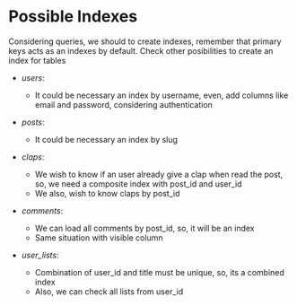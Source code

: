 # Possible Indexes

Considering queries, we should to create indexes, remember that primary keys acts as an indexes by default.
Check other posibilities to create an index for tables

- _users_:

  - It could be necessary an index by username, even, add columns like email and password, considering authentication

- _posts_:

  - It could be necessary an index by slug

- _claps_:

  - We wish to know if an user already give a clap when read the post, so, we need a composite index with post_id and user_id
  - We also, wish to know claps by post_id

- _comments_:

  - We can load all comments by post_id, so, it will be an index
  - Same situation with visible column

- _user_lists_:

  - Combination of user_id and title must be unique, so, its a combined index
  - Also, we can check all lists from user_id
